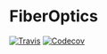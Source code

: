 # FiberOptics

[![Travis](https://api.travis-ci.org/rika7596/FiberOptics.svg?branch=master)](https://travis-ci.org/github/rika7596/FiberOptics)
[![Codecov](https://codecov.io/gh/rika7596/FiberOptics/branch/master/graph/badge.svg)](https://codecov.io/gh/rika7596/FiberOptics)

